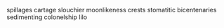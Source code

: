 spillages cartage slouchier moonlikeness crests stomatitic bicentenaries sedimenting colonelship lilo 
